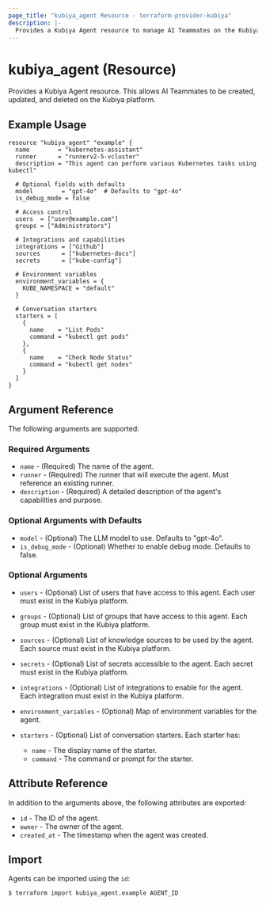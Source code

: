 ```yaml
---
page_title: "kubiya_agent Resource - terraform-provider-kubiya"
description: |-
  Provides a Kubiya Agent resource to manage AI Teammates on the Kubiya platform.
---
```


# kubiya_agent (Resource)

Provides a Kubiya Agent resource. This allows AI Teammates to be created, updated, and deleted on the Kubiya platform.

## Example Usage

```hcl
resource "kubiya_agent" "example" {
  name        = "kubernetes-assistant"
  runner      = "runnerv2-5-vcluster"
  description = "This agent can perform various Kubernetes tasks using kubectl"
  
  # Optional fields with defaults
  model        = "gpt-4o"  # Defaults to "gpt-4o"
  is_debug_mode = false
  
  # Access control
  users  = ["user@example.com"]
  groups = ["Administrators"]
  
  # Integrations and capabilities
  integrations = ["Github"]
  sources      = ["kubernetes-docs"]
  secrets      = ["kube-config"]
  
  # Environment variables
  environment_variables = {
    KUBE_NAMESPACE = "default"
  }
  
  # Conversation starters
  starters = [
    {
      name    = "List Pods"
      command = "kubectl get pods"
    },
    {
      name    = "Check Node Status"
      command = "kubectl get nodes"
    }
  ]
}
```

## Argument Reference

The following arguments are supported:

### Required Arguments

* `name` - (Required) The name of the agent.
* `runner` - (Required) The runner that will execute the agent. Must reference an existing runner.
* `description` - (Required) A detailed description of the agent's capabilities and purpose.

### Optional Arguments with Defaults

* `model` - (Optional) The LLM model to use. Defaults to "gpt-4o".
* `is_debug_mode` - (Optional) Whether to enable debug mode. Defaults to false.

### Optional Arguments

* `users` - (Optional) List of users that have access to this agent. Each user must exist in the Kubiya platform.
* `groups` - (Optional) List of groups that have access to this agent. Each group must exist in the Kubiya platform.
* `sources` - (Optional) List of knowledge sources to be used by the agent. Each source must exist in the Kubiya platform.
* `secrets` - (Optional) List of secrets accessible to the agent. Each secret must exist in the Kubiya platform.
* `integrations` - (Optional) List of integrations to enable for the agent. Each integration must exist in the Kubiya platform.
* `environment_variables` - (Optional) Map of environment variables for the agent.

* `starters` - (Optional) List of conversation starters. Each starter has:
  * `name` - The display name of the starter.
  * `command` - The command or prompt for the starter.

## Attribute Reference

In addition to the arguments above, the following attributes are exported:

* `id` - The ID of the agent.
* `owner` - The owner of the agent.
* `created_at` - The timestamp when the agent was created.

## Import

Agents can be imported using the `id`:

```
$ terraform import kubiya_agent.example AGENT_ID
``` 